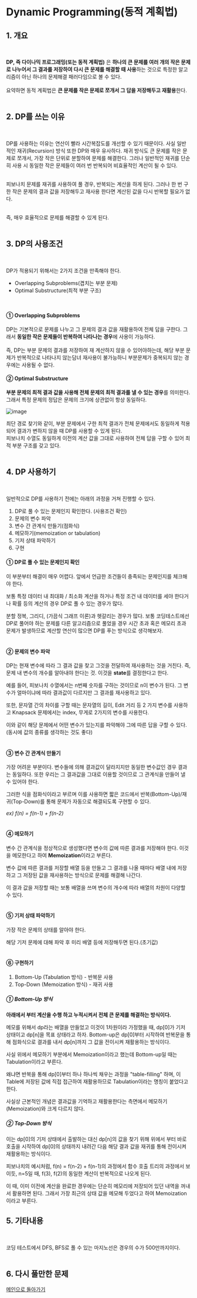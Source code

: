 # Dynamic Programming(동적 계획법)

## 1. 개요

<br/>

**DP, 즉 다이나믹 프로그래밍(또는 동적 계획법)** 은 **하나의 큰 문제를 여러 개의 작은 문제로 나누어서 그 결과를 저장하여 다시 큰 문제를 해결할 때 사용**하는 것으로 
특정한 알고리즘이 아닌 하나의 문제해결 패러다임으로 볼 수 있다. <br/><br/>
요약하면 동적 계획법은 **큰 문제를 작은 문제로 쪼개서 그 답을 저장해두고 재활용**한다. <br/><br/>

## 2. DP를 쓰는 이유

<br/>

DP를 사용하는 이유는 연산이 빨라 시간복잡도를 개선할 수 있기 때문이다. 사실 일반적인 재귀(Recursion) 방식 또한 DP와 매우 유사하다. 재귀 방식도 큰 문제를 작은 문제로 쪼개서, 가장 작은 단위로 분할하여 문제를 해결한다. 그러나 일반적인 재귀를 단순히 사용 시 동일한 작은 문제들이 여러 번 반복되어 비효율적인 계산이 될 수 있다.<br/><br/>

피보나치 문제를 재귀를 사용하여 풀 경우, 반복되는 계산을 하게 된다. 그러나 한 번 구한 작은 문제의 결과 값을 저장해두고 재사용 한다면 계산된 값을 다시 반복할 필요가 없다. <br/><br/>

즉, 매우 효율적으로 문제를 해결할 수 있게 된다. <br/><br/>

## 3. DP의 사용조건

<br/>

DP가 적용되기 위해서는 2가지 조건을 만족해야 한다.
- Overlapping Subproblems(겹치는 부분 문제)
- Optimal Substructure(최적 부분 구조)

<br/>

#### ① Overlapping Subproblems
DP는 기본적으로 문제를 나누고 그 문제의 결과 값을 재활용하여 전체 답을 구한다. 그래서 **동일한 작은 문제들이 반복하여 나타나는 경우**에 사용이 가능하다. <br/><br/>
즉, DP는 부분 문제의 결과를 저장하여 재 계산하지 않을 수 있어야하는데, 해당 부분 문제가 반복적으로 나타나지 않는담녀 재사용이 불가능하니 부분문제가 중복되지 않는 경우에는
사용될 수 없다.

#### ② Optimal Substructure
**부분 문제의 최적 결과 값을 사용해 전체 문제의 최적 결과를 낼 수 있는 경우**를 의미한다. 그래서 특정 문제의 정답은 문제의 크기에 상관없이 항상 동일하다. 

![image](https://github.com/nicehcy2/baekjoon/assets/105339362/5714d137-bbdb-437a-a324-76a0fd9e5621)

최단 경로 찾기와 같이, 부분 문제에서 구한 최적 결과가 전체 문제에서도 동일하게 적용되어 결과가 변하지 않을 때 DP를 사용할 수 있게 된다. <br/>
피보나치 수열도 동일하게 이전의 계산 값을 그대로 사용하여 전체 답을 구할 수 있어 최적 부분 구조를 갖고 있다. <br/><br/>

## 4. DP 사용하기

<br/>

일반적으로 DP를 사용하기 전에는 아래의 과정을 거쳐 진행할 수 있다.
1. DP로 풀 수 있는 문제인지 확인한다. (사용조건 확인)
2. 문제의 변수 파악
3. 변수 간 관계식 만들기(점화식)
4. 메모하기(memoization or tabulation)
5. 기저 상태 파악하기
6. 구현

#### ① DP로 풀 수 있는 문제인지 확인
이 부분부터 해결이 매우 어렵다. 앞에서 언급한 조건들이 충족되는 문제인지를 체크해야 한다. 

보통 특정 데이터 내 최대화 / 최소화 계산을 하거나 특정 조건 내 데이터를 세야 한다거나 확률 등의 계산의 경우 DP로 풀 수 있는 경우가 많다. 

분할 정복, 그리디, (가끔식 그래프 이론)과 헷갈리는 경우가 많다. 보통 코딩테스트에선 DP로 풀어야 하는 문제를 다른 알고리즘으로 풀었을 경우 시간 초과 혹은 메모리 초과 문제가 발생하므로 계산할 연산이 많으면 DP를 푸는 방식으로 생각해보자. <br/><br/>

#### ② 문제의 변수 파악
DP는 현재 변수에 따라 그 결과 값을 찾고 그것을 전달하여 재사용하는 것을 거친다. 즉, 문제 내 변수의 개수를 알아내야 한다는 것. 이것을 **state**를 결정한다고 한다.

예를 들어, 피보나치 수열에서는 n번째 숫자를 구하는 것이므로 n이 변수가 된다. 그 변수가 얼마이냐에 따라 결과값이 다르지만 그 결과를 재사용하고 있다. 

또한, 문자열 간의 차이를 구할 때는 문자열의 길이, Edit 거리 등 2 가지 변수를 사용하고 Knapsack 문제에서는 index, 무게로 2가지의 변수를 사용한다. 

이와 같이 해당 문제에서 어떤 변수가 있는지를 파악해야 그에 따른 답을 구할 수 있다. (동시에 값의 종류를 생각하는 것도 좋다) <br/><br/>

#### ③ 변수 간 관계식 만들기
가장 어려운 부분이다. 변수들에 의해 결과값이 달라지지만 동일한 변수값인 경우 결과는 동일하다. 또한 우리는 그 결과값을 그대로 이용할 것이므로 그 관계식을 만들어 낼 수 있어야 한다.

그러한 식을 점화식이라고 부르며 이를 사용하면 짧은 코드에서 반복(Bottom-Up)/재귀(Top-Down)를 통해 문제가 자동으로 해결되도록 구현할 수 있다.

_ex) f(n) = f(n-1) + f(n-2)_ <br/><br/>

#### ④ 메모하기
변수 간 관계식을 정상적으로 생성했다면 변수의 값에 따른 결과를 저장해야 한다. 이것을 메모한다고 하여 **Memoization**이라고 부른다.

변수 값에 따른 결과를 저장할 배열 등을 만들고 그 결과를 나올 때마다 배열 내에 저장하고 그 저장된 값을 재사용하는 방식으로 문제를 해결해 나간다.

이 결과 값을 저장할 때는 보통 배열을 쓰며 변수의 개수에 따라 배열의 차원이 다양할 수 있다. <br/><br/>

#### ⑤ 기저 상태 파악하기
가장 작은 문제의 상태를 알아야 한다.

해당 기저 문제에 대해 파악 후 미리 배열 등에 저장해두면 된다.(초기값) <br/><br/>

#### ⑥ 구현하기
1. Bottom-Up (Tabulation 방식) - 반복문 사용
2. Top-Down (Memoization 방식) - 재귀 사용

##### ① Bottom-Up 방식
**아래에서 부터 계산을 수행 하고 누적시켜서 전체 큰 문제를 해결하는 방식이다.**

메모를 위해서 dp라는 배열을 만들었고 이것이 1차원이라 가정했을 때, dp[0]가 기저 상태이고 dp[n]을 목표 상태라고 하자. Bottom-up은 dp[0]부터 시작하여 반복문을 통해 점화식으로 결과를 내서 dp[n]까지 그 값을 전이시켜 재활용하는 방식이다.

사실 위에서 메모하기 부분에서 Memoization이라고 했는데 Bottom-up일 때는 Tabulation이라고 부른다.

왜냐면 반복을 통해 dp[0]부터 하나 하나씩 채우는 과정을 "table-filling" 하며, 이 Table에 저장된 값에 직접 접근하여 재활용하므로 Tabulation이라는 명칭이 붙었다고 한다.

사실상 근본적인 개념은 결과값을 기억하고 재활용한다는 측면에서 메모하기(Memoization)와 크게 다르지 않다.

##### ② Top-Down 방식
이는 dp[0]의 기저 상태에서 출발하는 대신 dp[n]의 값을 찾기 위해 위에서 부터 바로 호출을 시작하여 dp[0]의 상태까지 내려간 다음 해당 결과 값을 재귀를 통해 전이시켜 재활용하는 방식이다.

피보나치의 예시처럼, f(n) = f(n-2) + f(n-1)의 과정에서 함수 호출 트리의 과정에서 보이듯, n=5일 때, f(3), f(2)의 동일한 계산이 반복적으로 나오게 된다.

이 때, 이미 이전에 계산을 완료한 경우에는 단순히 메모리에 저장되어 있던 내역을 꺼내서 활용하면 된다. 그래서 가장 최근의 상태 값을 메모해 두었다고 하여 Memoization 이라고 부른다.

## 5. 기타내용

<br/>

코딩 테스트에서 DFS, BFS로 풀 수 있는 마지노선은 경우의 수가 500만까지이다. <br/><br/>

## 6. 다시 풀만한 문제
[메인으로 돌아가기](https://github.com/nicehcy2/baekjoon)
